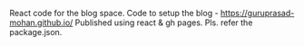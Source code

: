 React code for the blog space.
Code to setup the blog - https://guruprasad-mohan.github.io/
Published using react & gh pages. Pls. refer the package.json.
